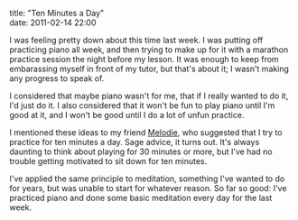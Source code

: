 title: "Ten Minutes a Day"  
date: 2011-02-14 22:00

I was feeling pretty down about this time last week. I was putting off practicing piano all week, and then trying to make up for it with a marathon practice session the night before my lesson. It was enough to keep from embarassing myself in front of my tutor, but that's about it; I wasn't making any progress to speak of.

I considered that maybe piano wasn't for me, that if I really wanted to do it, I'd just do it. I also considered that it won't be fun to play piano until I'm good at it, and I won't be good until I do a lot of unfun practice.

I mentioned these ideas to my friend [Melodie][mel], who suggested that I try to practice for ten minutes a day. Sage advice, it turns out. It's always daunting to think about playing for 30 minutes or more, but I've had no trouble getting motivated to sit down for ten minutes.

  [mel]: http://melodiehunter.com

I've applied the same principle to meditation, something I've wanted to do for years, but was unable to start for whatever reason. So far so good: I've practiced piano and done some basic meditation every day for the last week.
